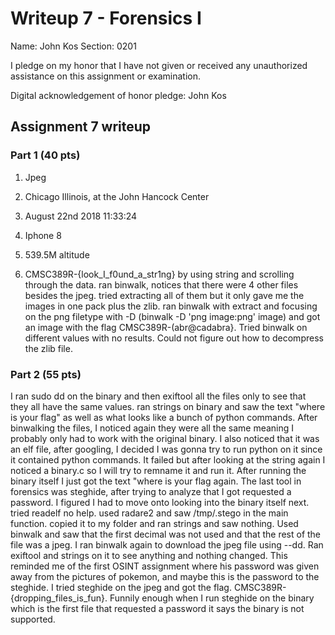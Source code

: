 Writeup 7 - Forensics I
======

Name: John Kos
Section: 0201

I pledge on my honor that I have not given or received any unauthorized assistance on this assignment or examination.

Digital acknowledgement of honor pledge: John Kos

## Assignment 7 writeup

### Part 1 (40 pts)

1. Jpeg

2. Chicago Illinois, at the John Hancock Center

3. August 22nd 2018 11:33:24

4. Iphone 8

5. 539.5M altitude

6. CMSC389R-{look_I_f0und_a_str1ng} by using string and scrolling through the data. ran binwalk, notices that there were 4 other files besides the jpeg. tried extracting all of them but it only gave me the images in one pack plus the zlib. ran binwalk with extract and focusing on the png filetype with -D (binwalk -D 'png image:png' image) and got an image with the flag CMSC389R-(abr@cadabra}. Tried binwalk on different values with no results. Could not figure out how to decompress the zlib file.


### Part 2 (55 pts)

I ran sudo dd on the binary and then exiftool all the files only to see that they all have the same values. ran strings on binary and saw the text "where is your flag" as well as what looks like a bunch of python commands. After binwalking the files, I noticed again they were all the same meaning I probably only had to work with the original binary. I also noticed that it was an elf file, after googling, I decided I was gonna try to run python on it since it contained python commands. It failed but after looking at the string again I noticed a binary.c so I will try to remname it and run it. After running the binary itself I just got the text "where is your flag again. The last tool in forensics was steghide, after trying to analyze that I got requested a password. I figured I had to move onto looking into the binary itself next. tried readelf no help. used radare2 and saw /tmp/.stego in the main function. copied it to my folder and ran strings and saw nothing. Used binwalk and saw that the first decimal was not used and that the rest of the file was a jpeg. I ran binwalk again to download the jpeg file using --dd. Ran exiftool and strings on it to see anything and nothing changed. This reminded me of the first OSINT assignment where his password was given away from the pictures of pokemon, and maybe this is the password to the steghide. I tried steghide on the jpeg and got the flag. CMSC389R-{dropping_files_is_fun}. Funnily enough when I run steghide on the binary which is the first file that requested a password it says the binary is not supported.



